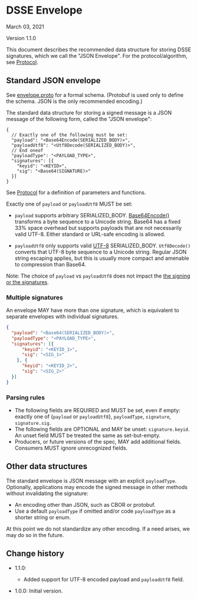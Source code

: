 # DSSE Envelope

March 03, 2021

Version 1.1.0

This document describes the recommended data structure for storing DSSE
signatures, which we call the "JSON Envelope". For the protocol/algorithm, see
[Protocol](protocol.md).

## Standard JSON envelope

See [envelope.proto](envelope.proto) for a formal schema. (Protobuf is used only
to define the schema. JSON is the only recommended encoding.)

The standard data structure for storing a signed message is a JSON message of
the following form, called the "JSON envelope":

```jsonc
{
  // Exactly one of the following must be set:
  "payload": "<Base64Encode(SERIALIZED_BODY)>",
  "payloadUtf8": "<Utf8Decode(SERIALIZED_BODY)>",
  // End oneof
  "payloadType": "<PAYLOAD_TYPE>",
  "signatures": [{
    "keyid": "<KEYID>",
    "sig": "<Base64(SIGNATURE)>"
  }]
}
```

See [Protocol](protocol.md) for a definition of parameters and functions.

Exactly one of `payload` or `payloadUtf8` MUST be set:

-   `payload` supports arbitrary SERIALIZED_BODY. 
    [Base64Encode()](https://tools.ietf.org/html/rfc4648) transforms a byte
    sequence to a Unicode string. Base64 has a fixed 33% space overhead but
    supports payloads that are not necessarily valid UTF-8. Either standard or
    URL-safe encoding is allowed.

-   `payloadUtf8` only supports valid
    [UTF-8](https://tools.ietf.org/html/rfc3629) SERIALIZED_BODY. `Utf8Decode()`
    converts that UTF-8 byte sequence to a Unicode string. Regular JSON string
    escaping applies, but this is usually more compact and amenable to
    compression than Base64.

Note: The choice of `payload` vs `payloadUtf8` does not impact the
[the signing or the signatures](protocol.md#signature-definition).

### Multiple signatures

An envelope MAY have more than one signature, which is equivalent to separate
envelopes with individual signatures.

```json
{
  "payload": "<Base64(SERIALIZED_BODY)>",
  "payloadType": "<PAYLOAD_TYPE>",
  "signatures": [{
      "keyid": "<KEYID_1>",
      "sig": "<SIG_1>"
    }, {
      "keyid": "<KEYID_2>",
      "sig": "<SIG_2>"
  }]
}
```

### Parsing rules

*   The following fields are REQUIRED and MUST be set, even if empty:
    exactly one of {`payload` or `payloadUtf8`}, `payloadType`, `signature`, `signature.sig`.
*   The following fields are OPTIONAL and MAY be unset: `signature.keyid`.
    An unset field MUST be treated the same as set-but-empty.
*   Producers, or future versions of the spec, MAY add additional fields.
    Consumers MUST ignore unrecognized fields.

## Other data structures

The standard envelope is JSON message with an explicit `payloadType`.
Optionally, applications may encode the signed message in other methods without
invalidating the signature:

-   An encoding other than JSON, such as CBOR or protobuf.
-   Use a default `payloadType` if omitted and/or code `payloadType` as a
    shorter string or enum.

At this point we do not standardize any other encoding. If a need arises, we may
do so in the future.

## Change history
* 1.1.0:
    * Added support for UTF-8 encoded payload and `payloadUtf8` field.

* 1.0.0: Initial version.


